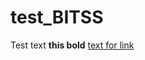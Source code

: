 # test_BITSS

Test text **this bold** [text for link](https://github.com/jamesohawkins/test_BITSS/edit/master/README.md)
